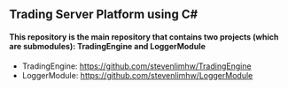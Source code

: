## Trading Server Platform using C#

#### This repository is the main repository that contains two projects (which are submodules): TradingEngine and LoggerModule

- TradingEngine: https://github.com/stevenlimhw/TradingEngine
- LoggerModule: https://github.com/stevenlimhw/LoggerModule
